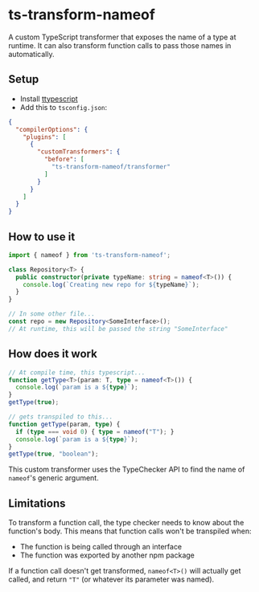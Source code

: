 # ts-transform-nameof

A custom TypeScript transformer that exposes the name of a type at runtime. It can also transform function calls to pass those names in automatically.

## Setup
- Install [ttypescript](https://github.com/cevek/ttypescript)
- Add this to `tsconfig.json`:
```json
{
  "compilerOptions": {
    "plugins": [
      {
        "customTransformers": {
          "before": [
            "ts-transform-nameof/transformer"
          ]
        }
      }
    ]
  }
}
```

## How to use it
```typescript
import { nameof } from 'ts-transform-nameof';

class Repository<T> {
  public constructor(private typeName: string = nameof<T>()) {
    console.log(`Creating new repo for ${typeName}`);
  }
}

// In some other file...
const repo = new Repository<SomeInterface>();
// At runtime, this will be passed the string "SomeInterface"
```

## How does it work
```typescript
// At compile time, this typescript...
function getType<T>(param: T, type = nameof<T>()) {
  console.log(`param is a ${type}`);
}
getType(true);

// gets transpiled to this...
function getType(param, type) {
  if (type === void 0) { type = nameof("T"); }
  console.log(`param is a ${type}`);
}
getType(true, "boolean");
```
This custom transformer uses the TypeChecker API to find the name of `nameof`'s generic argument.

## Limitations
To transform a function call, the type checker needs to know about the function's body. This means that function calls won't be transpiled when:
- The function is being called through an interface
- The function was exported by another npm package

If a function call doesn't get transformed, `nameof<T>()` will actually get called, and return `"T"` (or whatever its parameter was named).
